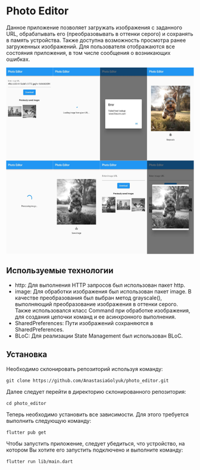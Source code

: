 # Photo Editor

Данное приложение позволяет загружать изображения с заданного URL, обрабатывать его (преобразовывать в оттенки серого) и сохранять в память устройства.
Также доступна возможность просмотра ранее загруженных изображений. Для пользователя отображаются все состояния приложения, в том числе сообщения о возникающих ошибках.

<img src="readme_assets/app_screens.png" height="500"  alt="AppScreens"/>

## Используемые технологии

- http: Для выполнения HTTP запросов был использован пакет http.
- image: Для обработки изображения был использован пакет image. В качестве преобразования был выбран метод grayscale(), выполняющий преобразование изображения в оттенки серого. Также использовался класс Command при обработке изображения, для создания цепочки команд и ее асинхронного выполнения.
- SharedPreferences: Пути изображений сохраняются в SharedPreferences.
- BLoC: Для реализации State Management был использован BLoC.

## Установка

Необходимо склонировать репозиторий используя команду:

```
git clone https://github.com/AnastasiaGolyuk/photo_editor.git
```

Далее следует перейти в директорию склонированного репозитория:

```
cd photo_editor
```

Теперь необходимо установить все зависимости. Для этого требуется выполнить следующую команду:

```
flutter pub get
```

Чтобы запустить приложение, следует убедиться, что устройство, на котором Вы хотите его запустить подключено и выполните команду:

```
flutter run lib/main.dart
```
